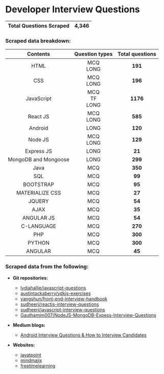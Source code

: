# Developer Interview Questions

| **Total Questions Scraped** | **4,346** |
| :-------------------------: | :-------: |

### Scraped data breakdown:

|       Contents       |      Question types      | Total questions |
| :------------------: | :----------------------: | :-------------: |
|         HTML         |       MCQ</br>LONG       |     **191**     |
|         CSS          |       MCQ</br>LONG       |     **196**     |
|      JavaScript      | MCQ</br>TF</br>LONG</br> |    **1176**     |
|       React JS       |       MCQ</br>LONG       |     **585**     |
|       Android        |           LONG           |     **120**     |
|       Node JS        |       MCQ</br>LONG       |     **129**     |
|      Express JS      |           LONG           |     **21**      |
| MongoDB and Mongoose |           LONG           |     **299**     |
|         Java         |           MCQ            |     **350**     |
|         SQL          |           MCQ            |     **99**      |
|      BOOTSTRAP       |           MCQ            |     **95**      |
|   MATERIALIZE CSS    |           MCQ            |     **27**      |
|        JQUERY        |           MCQ            |     **54**      |
|         AJAX         |           MCQ            |     **35**      |
|      ANGULAR JS      |           MCQ            |     **54**      |
|      C-LANGUAGE      |           MCQ            |     **270**     |
|         PHP          |           MCQ            |     **300**     |
|        PYTHON        |           MCQ            |     **300**     |
|       ANGULAR        |           MCQ            |     **45**      |

### Scraped data from the following:

- **Git repositories:**

  - [lydiahallie/javascript-questions](https://github.com/lydiahallie/javascript-questions)
  - [austintackaberry/ydkjs-exercises](https://github.com/austintackaberry/ydkjs-exercises)
  - [yangshun/front-end-interview-handbook](https://github.com/yangshun/front-end-interview-handbook)
  - [sudheerj/reactjs-interview-questions](https://github.com/sudheerj/reactjs-interview-questions#what-are-the-possible-return-types-of-render-method)
  - [sudheerj/javascript-interview-questions](https://github.com/sudheerj/javascript-interview-questions#what-are-the-possible-ways-to-create-objects-in-javascript)
  - [Gauthamjm007/NodeJS-MongoDB-Expess-Interview-Questions](https://github.com/Gauthamjm007/NodeJS-MongoDB-Expess-Interview-Questions/blob/master/README.md#table-of-contents---express-js)

- **Medium blogs:**

  - [Android Interview Questions & How to Interview Candidates](https://medium.com/@PangaraWorld/android-interview-questions-how-to-interview-candidates-1e695c2ad24f)

- **Websites:**

  - [javatpoint](https://www.javatpoint.com/)
  - [mindmajix](https://mindmajix.com/)
  - [freetimelearning](https://www.freetimelearning.com/)
